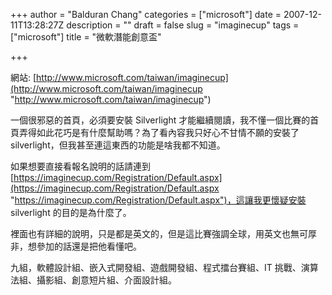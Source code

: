 +++
author = "Balduran Chang"
categories = ["microsoft"]
date = 2007-12-11T13:28:27Z
description = ""
draft = false
slug = "imaginecup"
tags = ["microsoft"]
title = "微軟潛能創意盃"

+++


網站: [http://www.microsoft.com/taiwan/imaginecup](http://www.microsoft.com/taiwan/imaginecup "http://www.microsoft.com/taiwan/imaginecup")

一個很邪惡的首頁，必須要安裝 Silverlight 才能繼續閱讀，我不懂一個比賽的首頁弄得如此花巧是有什麼幫助嗎？為了看內容我只好心不甘情不願的安裝了 silverlight，但我甚至連這東西的功能是啥我都不知道。

如果想要直接看報名說明的話請連到 [https://imaginecup.com/Registration/Default.aspx](https://imaginecup.com/Registration/Default.aspx "https://imaginecup.com/Registration/Default.aspx")，這讓我更懷疑安裝 silverlight 的目的是為什麼了。

裡面也有詳細的說明，只是都是英文的，但是這比賽強調全球，用英文也無可厚非，想參加的話還是把他看懂吧。

九組，軟體設計組、嵌入式開發組、遊戲開發組、程式擂台賽組、IT 挑戰、演算法組、攝影組、創意短片組、介面設計組。

